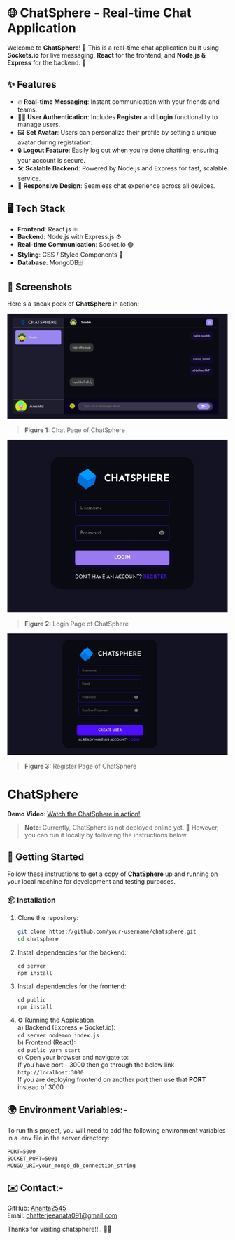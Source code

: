 # 🌐 ChatSphere - Real-time Chat Application

Welcome to **ChatSphere**! 🎉 This is a real-time chat application built using **Sockets.io** for live messaging, **React** for the frontend, and **Node.js & Express** for the backend. 🚀

## ✨ Features

- 🔥 **Real-time Messaging**: Instant communication with your friends and teams.
- 🧑‍💻 **User Authentication**: Includes **Register** and **Login** functionality to manage users.
- 🖼️ **Set Avatar**: Users can personalize their profile by setting a unique avatar during registration.
- 🔒 **Logout Feature**: Easily log out when you're done chatting, ensuring your account is secure.
- 🛠️ **Scalable Backend**: Powered by Node.js and Express for fast, scalable service.
- 📱 **Responsive Design**: Seamless chat experience across all devices.

## 🖥️ Tech Stack

- **Frontend**: React.js ⚛️
- **Backend**: Node.js with Express.js ⚙️
- **Real-time Communication**: Socket.io 🟢
- **Styling**: CSS / Styled Components 🎨
- **Database**: MongoDB🗄️

## 📸 Screenshots

Here's a sneak peek of **ChatSphere** in action:

![ChatSphere Chat Page](chat.jpeg) <!-- Replace with the actual path to the image -->
> **Figure 1:** Chat Page of ChatSphere

![ChatSphere login Page](login.jpeg) <!-- Replace with the actual path to the image -->
> **Figure 2:** Login Page of ChatSphere

![ChatSphere register Page](register.jpeg) <!-- Replace with the actual path to the image -->
> **Figure 3:** Register Page of ChatSphere

# ChatSphere

**Demo Video**: [Watch the ChatSphere in action!](https://drive.google.com/file/d/1xGOLNuuNyp9Ex8wu3JwdSWaTYccq8-DB/view?usp=sharing)



> **Note**: Currently, ChatSphere is not deployed online yet. 🚧 However, you can run it locally by following the instructions below.

## 🚀 Getting Started

Follow these instructions to get a copy of **ChatSphere** up and running on your local machine for development and testing purposes.

### 📦 Installation

1. Clone the repository:

   ```bash
   git clone https://github.com/your-username/chatsphere.git
   cd chatsphere
   ```
2. Install dependencies for the backend:
   ```
   cd server
   npm install
   ```
3. Install dependencies for the frontend:
   ```
   cd public
   npm install
   ```
4. ⚙️ Running the Application<br/>
  a) Backend (Express + Socket.io):<br/>
         ```
         cd server
         nodemon index.js
         ```<br/>
  b) Frontend (React):<br/>
         ```
         cd public
         yarn start
         ```<br/>
  c) Open your browser and navigate to:<br/>
         If you have port:- 3000 then go through the below link<br/>
         ```
         http://localhost:3000
         ```<br/>
         If you are deploying frontend on another port then use that **PORT** instead of 3000

## 🌍 Environment Variables:-
To run this project, you will need to add the following environment variables in a .env file in the server directory:
```
PORT=5000
SOCKET_PORT=5001
MONGO_URI=your_mongo_db_connection_string

```

## ✉️ Contact:-

GitHub: [Ananta2545](https://github.com/Ananta2545)<br/>
Email: chatterjeeanata091@gmail.com

Thanks for visiting chatsphere!!.. 🥰🥰


  


